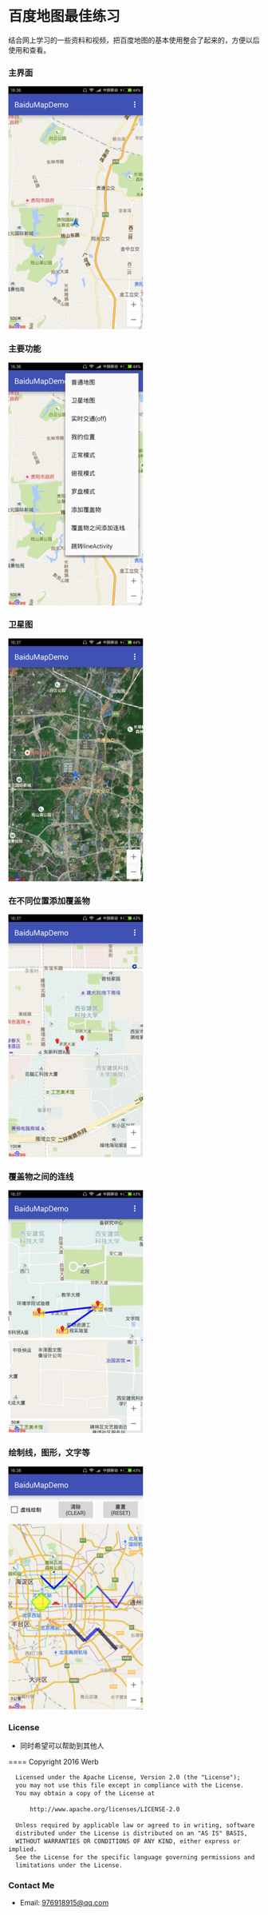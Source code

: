 # 百度地图最佳练习
结合网上学习的一些资料和视频，把百度地图的基本使用整合了起来的，方便以后使用和查看。

### 主界面
<img src="/screen/test_01.png" alt="screenshot" title="主界面" width="270" height="486" />

### 主要功能
<img src="/screen/test_02.png" alt="screenshot" title="主要功能" width="270" height="486" />

### 卫星图
<img src="/screen/test_03.png" alt="screenshot" title="添加覆盖物" width="270" height="486" />

### 在不同位置添加覆盖物
<img src="/screen/test_04.png" alt="screenshot" title="添加覆盖物" width="270" height="486" />

### 覆盖物之间的连线
<img src="/screen/test_05.png" alt="screenshot" title="覆盖物之间的连线" width="270" height="486" />

### 绘制线，图形，文字等
<img src="/screen/test_06.png" alt="screenshot" title="绘制线，图形，文字等" width="270" height="486" />

### License
* 同时希望可以帮助到其他人

====
      Copyright 2016 Werb

      Licensed under the Apache License, Version 2.0 (the "License");
      you may not use this file except in compliance with the License.
      You may obtain a copy of the License at

          http://www.apache.org/licenses/LICENSE-2.0

      Unless required by applicable law or agreed to in writing, software
      distributed under the License is distributed on an "AS IS" BASIS,
      WITHOUT WARRANTIES OR CONDITIONS OF ANY KIND, either express or implied.
      See the License for the specific language governing permissions and
      limitations under the License.

### Contact Me
* Email: 976918915@qq.com
